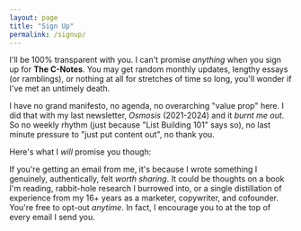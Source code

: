 ```yaml
---
layout: page
title: "Sign Up"
permalink: /signup/
---
```


I'll be 100% transparent with you. I can't promise _anything_ when you sign up for **The C-Notes**. You may get random monthly updates, lengthy essays (or ramblings), or nothing at all for stretches of time so long, you'll wonder if I've met an untimely death. 

I have no grand manifesto, no agenda, no overarching "value prop" here. I did that with my last newsletter, _Osmosis_ (2021-2024) and it _burnt me out_. So no weekly rhythm (just because "List Building 101" says so), no last minute pressure to "just put content out", no thank you.

Here's what I _will_ promise you though:

If you're getting an email from me, it's because I wrote something I genuinely, authentically, felt _worth sharing_. It could be thoughts on a book I'm reading, rabbit-hole research I burrowed into, or a single distillation of experience from my 16+ years as a marketer, copywriter, and cofounder. You're free to opt-out _anytime_. In fact, I encourage you to at the top of every email I send you.

<center>
  <script async data-uid="a6faab15f4" src="https://jinnzhong.ck.page/a6faab15f4/index.js"></script>
</center>
